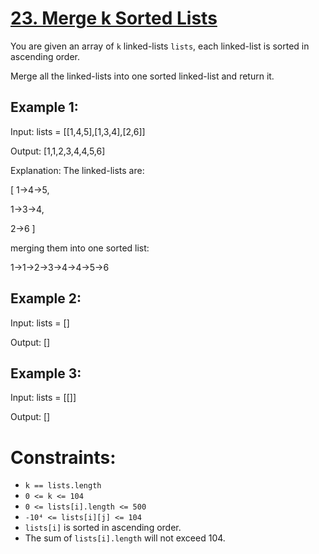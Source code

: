# [23. Merge k Sorted Lists](https://leetcode.com/problems/merge-k-sorted-lists/description/)            

You are given an array of ```k``` linked-lists ```lists```, each linked-list is sorted in ascending order.

Merge all the linked-lists into one sorted linked-list and return it.

## Example 1:

Input: lists = [[1,4,5],[1,3,4],[2,6]]

Output: [1,1,2,3,4,4,5,6]

Explanation: The linked-lists are:

[
  1->4->5,
  
  1->3->4,
  
  2->6
]

merging them into one sorted list:

1->1->2->3->4->4->5->6


## Example 2:

Input: lists = []

Output: []

## Example 3:

Input: lists = [[]]

Output: []

# Constraints:

* ```k == lists.length```
* ```0 <= k <= 104```
* ```0 <= lists[i].length <= 500```
* ```-10⁴ <= lists[i][j] <= 104```
* ```lists[i]``` is sorted in ascending order.
* The sum of ```lists[i].length``` will not exceed 104.
